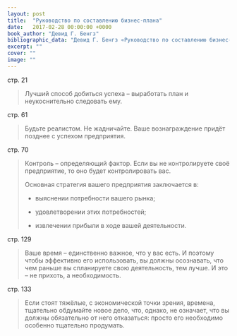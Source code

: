 ```yaml
---
layout: post
title:  "Руководство по составлению бизнес-плана"
date:   2017-02-28 00:00:00 +0000
book_author: "Девид Г. Бенгз"
bibliographic_data: "Девид Г. Бенгз «Руководство по составлению бизнес-плана». Серия «Маркетинг и менеджмент в России и за рубежом». /Перевод с англ. Под ред. Л.М. Макаревича.- М.: Издательство «Финпресс», 1998 г. – 256 с."
excerpt: ""
cover: ""
image: ""
---
```


стр. 21

> Лучший способ добиться успеха – выработать план и неукоснительно следовать ему.

стр. 61

> Будьте реалистом. Не жадничайте. Ваше вознаграждение придёт позднее с успехом предприятия.

стр. 70

> Контроль – определяющий фактор. Если вы не контролируете своё предприятие, то оно будет контролировать вас.
>
> Основная стратегия вашего предприятия заключается в:
>
> - выяснении потребности вашего рынка;
>
> - удовлетворении этих потребностей;
>
> - извлечении прибыли в ходе вашей деятельности.

стр. 129

> Ваше время – единственно важное, что у вас есть. И поэтому чтобы эффективно его использовать, вы должны осознавать, что чем раньше вы спланируете свою деятельность, тем лучше. И это – не прихоть, а необходимость.

стр. 133

> Если стоят тяжёлые, с экономической точки зрения, времена, тщательно обдумайте новое дело, что, однако, не означает, что вы должны обязательно от него отказаться: просто его необходимо особенно тщательно продумать.
